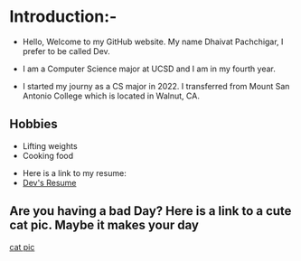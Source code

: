 # Introduction:-
- Hello, Welcome to my GitHub website. My name Dhaivat Pachchigar, I prefer to be called Dev.
- I am a Computer Science major at UCSD and I am in my fourth year. 

- I started my journy as a CS major in 2022. I transferred from Mount San Antonio College which is located in Walnut, CA.
## **Hobbies**
- Lifting weights
- Cooking food

* Here is a link to my resume:
* [Dev's Resume](https://drive.google.com/file/d/19phNBsDDrdsiesPF8QIvaE4QHqDy1nQE/view?usp=sharing)

##  Are you having a bad Day? Here is a link to a cute cat pic. Maybe it makes your day
[cat pic](catpic.md)
